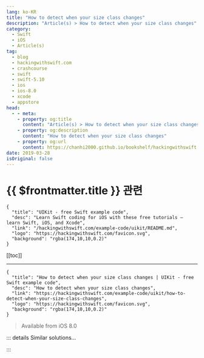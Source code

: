 ```yaml
---
lang: ko-KR
title: "How to detect when your size class changes"
description: "Article(s) > How to detect when your size class changes"
category:
  - Swift
  - iOS
  - Article(s)
tag: 
  - blog
  - hackingwithswift.com
  - crashcourse
  - swift
  - swift-5.10
  - ios
  - ios-8.0
  - xcode
  - appstore
head:
  - - meta:
    - property: og:title
      content: "Article(s) > How to detect when your size class changes"
    - property: og:description
      content: "How to detect when your size class changes"
    - property: og:url
      content: https://chanhi2000.github.io/bookshelf/hackingwithswift.com/example-code/uikit/how-to-detect-when-your-size-class-changes.html
date: 2019-03-28
isOriginal: false
---
```


# {{ $frontmatter.title }} 관련

```component VPCard
{
  "title": "UIKit - free Swift example code",
  "desc": "Learn Swift coding for iOS with these free tutorials – learn Swift, iOS, and Xcode",
  "link": "/hackingwithswift.com/example-code/uikit/README.md",
  "logo": "https://hackingwithswift.com/favicon.svg",
  "background": "rgba(174,10,10,0.2)"
}
```

[[toc]]

---

```component VPCard
{
  "title": "How to detect when your size class changes | UIKit - free Swift example code",
  "desc": "How to detect when your size class changes",
  "link": "https://hackingwithswift.com/example-code/uikit/how-to-detect-when-your-size-class-changes",
  "logo": "https://hackingwithswift.com/favicon.svg",
  "background": "rgba(174,10,10,0.2)"
}
```

> Available from iOS 8.0

<!-- TODO: 작성 -->

<!--
All view controllers have a size class, which is a vague description of how much space is available both horizontally and vertically. These sometimes change when the user rotates their device, but can also change on iPad when they split the screen between two apps in various ways.

If your app needs to respond to size class changes, it’s important you implement the `traitCollectionDidChange` method. There you can check the size class of the current trait collection and respond appropriately. For example:

```swift
override func traitCollectionDidChange(_ previousTraitCollection: UITraitCollection?) {
    if traitCollection.horizontalSizeClass == .compact {
        // load slim view
    } else {
        // load wide view
    }
}
```

-->

::: details Similar solutions…

<!--
/example-code/uikit/how-to-animate-when-your-size-class-changes-willtransitionto">How to animate when your size class changes: willTransition(to:) 
/example-code/system/how-to-run-code-when-your-app-is-terminated">How to run code when your app is terminated 
/quick-start/swiftui/how-to-detect-when-the-size-or-position-of-a-view-changes">How to detect when the size or position of a view changes 
/quick-start/swiftui/how-to-automatically-switch-between-hstack-and-vstack-based-on-size-class">How to automatically switch between HStack and VStack based on size class 
/example-code/uikit/how-to-localize-your-ios-app">How to localize your iOS app</a>
-->

:::

